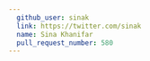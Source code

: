 ```yaml
---
  github_user: sinak
  link: https://twitter.com/sinak
  name: Sina Khanifar
  pull_request_number: 580
---
```


